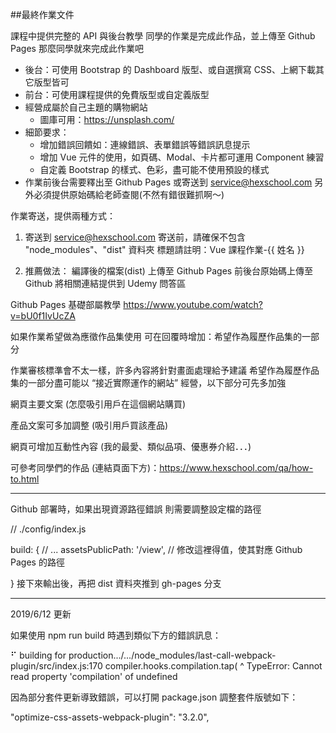 ##最終作業文件

課程中提供完整的 API 與後台教學
同學的作業是完成此作品，並上傳至 Github Pages
那麼同學就來完成此作業吧

- 後台：可使用 Bootstrap 的 Dashboard 版型、或自選撰寫 CSS、上網下載其它版型皆可
- 前台：可使用課程提供的免費版型或自定義版型
- 經營成屬於自己主題的購物網站
  - 圖庫可用：https://unsplash.com/
- 細節要求：
  - 增加錯誤回饋如：連線錯誤、表單錯誤等錯誤訊息提示
  - 增加 Vue 元件的使用，如頁碼、Modal、卡片都可運用 Component 練習
  - 自定義 Bootstrap 的樣式、色彩，盡可能不使用預設的樣式
- 作業前後台需要釋出至 Github Pages 或寄送到 service@hexschool.com
  另外必須提供原始碼給老師查閱(不然有錯很難抓啊～)

作業寄送，提供兩種方式：
1. 寄送到 service@hexschool.com
寄送前，請確保不包含 "node_modules"、"dist" 資料夾
標題請註明：Vue 課程作業-{‌{ 姓名 }}

2. 推薦做法：
編譯後的檔案(dist) 上傳至 Github Pages
前後台原始碼上傳至 Github
將相關連結提供到 Udemy 問答區

Github Pages 基礎部屬教學
https://www.youtube.com/watch?v=bU0f1IvUcZA



如果作業希望做為應徵作品集使用
可在回覆時增加：希望作為履歷作品集的一部分

作業審核標準會不太一樣，許多內容將針對畫面處理給予建議
希望作為履歷作品集的一部分盡可能以 “接近實際運作的網站” 經營，以下部分可先多加強

網頁主要文案 (怎麼吸引用戶在這個網站購買)

產品文案可多加調整 (吸引用戶買該產品)

網頁可增加互動性內容 (我的最愛、類似品項、優惠券介紹．．．)

可參考同學們的作品 (連結頁面下方)：https://www.hexschool.com/qa/how-to.html

---

Github 部署時，如果出現資源路徑錯誤
則需要調整設定檔的路徑

// ./config/index.js
 
build: {
  // ...
  assetsPublicPath: '/view', // 修改這裡得值，使其對應 Github Pages 的路徑
 
}
接下來輸出後，再把 dist 資料夾推到 gh-pages 分支



---

2019/6/12 更新

如果使用 npm run build 時遇到類似下方的錯誤訊息：

⠋ building for production.../.../node_modules/last-call-webpack-plugin/src/index.js:170
    compiler.hooks.compilation.tap(
                   ^
TypeError: Cannot read property 'compilation' of undefined

因為部分套件更新導致錯誤，可以打開 package.json 調整套件版號如下：

"optimize-css-assets-webpack-plugin": "3.2.0",